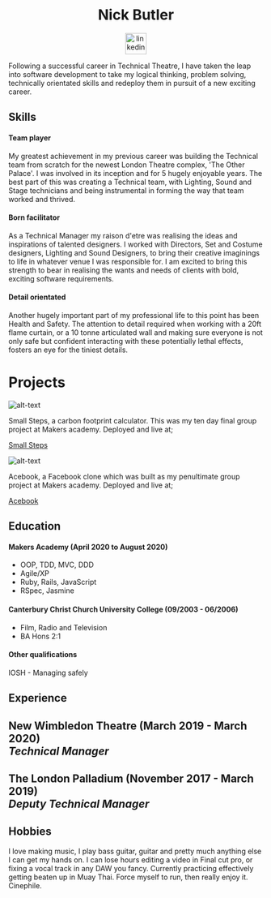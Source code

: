 <h1 align="center"> Nick Butler </h1>

<div align="center">

<a href="https://www.linkedin.com/in/nick-butler-4a7986a3/"><img src="https://www.iconfinder.com/data/icons/free-social-icons/67/linkedin_circle_color-512.png" alt="linkedin" hspace="50" height="42" width="42"></a>

</div>

Following a successful career in Technical Theatre, I have taken the leap into software development to take my logical thinking, problem solving, technically orientated skills and redeploy them in pursuit of a new exciting career.

## Skills
#### Team player 

My greatest achievement in my previous career was building the Technical team from scratch for the newest London Theatre complex, 'The Other Palace'. I was involved in its inception and for 5 hugely enjoyable years. The best part of this was creating a Technical team, with Lighting, Sound and Stage technicians and being instrumental in forming the way that team worked and thrived.

#### Born facilitator

As a Technical Manager my raison d'etre was realising the ideas and inspirations of talented designers. I worked with Directors, Set and Costume designers, Lighting and Sound Designers, to bring their creative imaginings to life in whatever venue I was responsible for. I am excited to bring this strength to bear in realising the wants and needs of clients with bold, exciting software requirements.

#### Detail orientated

Another hugely important part of my professional life to this point has been Health and Safety. The attention to detail required when working with a 20ft flame curtain, or a 10 tonne articulated wall and making sure everyone is not only safe but confident interacting with these potentially lethal effects, fosters an eye for the tiniest details. 

# Projects

![alt-text](https://media.giphy.com/media/Jrep9ZLnjDcVsHlGEY/giphy.gif)

Small Steps, a carbon footprint calculator. This was my ten day final group project at Makers academy.
Deployed and live at;

[Small Steps](https://small-steps2020.herokuapp.com/)

![alt-text](https://media.giphy.com/media/Phf4AdXoIwKeSPiswl/giphy.gif)

Acebook, a Facebook clone which was built as my penultimate group project at Makers academy. Deployed and
live at;

[Acebook](https://acebook-brainaics.herokuapp.com/)

## Education

#### Makers Academy (April 2020 to August 2020)

- OOP, TDD, MVC, DDD
- Agile/XP
- Ruby, Rails, JavaScript
- RSpec, Jasmine

#### Canterbury Christ Church University College (09/2003 - 06/2006)

- Film, Radio and Television 
- BA Hons 2:1

#### Other qualifications

IOSH - Managing safely

## Experience

**New Wimbledon Theatre** (March 2019 - March 2020)    
*Technical Manager*  
- 

**The London Palladium** (November 2017 - March 2019)   
*Deputy Technical Manager*  
- 

## Hobbies

I love making music, I play bass guitar, guitar and pretty much anything else I can get my hands on.
I can lose hours editing a video in Final cut pro, or fixing a vocal track in any DAW you fancy. 
Currently practicing effectively getting beaten up in Muay Thai.
Force myself to run, then really enjoy it.
Cinephile.

